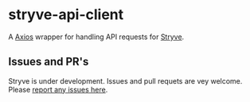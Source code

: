 # stryve-api-client
A [Axios](https://github.com/mzabriskie/axios) wrapper for handling API requests for [Stryve](https://github.com/nicklaw5/stryve).

## Issues and PR's
Stryve is under development. Issues and pull requets are vey welcome. Please [report any issues here](https://github.com/nicklaw5/stryve//issues).